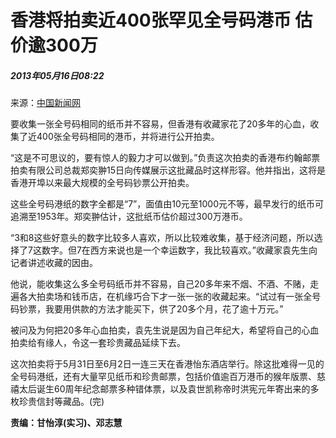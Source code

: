 # 香港将拍卖近400张罕见全号码港币 估价逾300万

##### 2013年05月16日08:22  
来源：[中国新闻网](http://www.chinanews.com/)  

要收集一张全号码相同的纸币并不容易，但香港有收藏家花了20多年的心血，收集了近400张全号码相同的港币，并将进行公开拍卖。

“这是不可思议的，要有惊人的毅力才可以做到。”负责这次拍卖的香港布约翰邮票拍卖有限公司总裁郑奕翀15日向传媒展示这批藏品时这样形容。他并指出，这将是香港开埠以来最大规模的全号码钞票公开拍卖。

这些全号码港纸的数字全都是“7”，面值由10元至1000元不等，最早发行的纸币可追溯至1953年。郑奕翀估计，这批纸币估价超过300万港币。

“3和8这些好意头的数字比较多人喜欢，所以比较难收集，基于经济问题，所以选择了7这数字。但7在西方来说也是一个幸运数字，我比较喜欢。”收藏家袁先生向记者讲述收藏的因由。

他说，能收集这么多全号码纸币并不容易，自己20多年来不烟、不酒、不赌，走遍各大拍卖场和钱币店，在机缘巧合下才一张一张的收藏起来。“试过有一张全号码钞票，我要用供款的方法才能买下，供了20多个月，花了逾十万元。”

被问及为何把20多年心血拍卖，袁先生说是因为自己年纪大，希望将自己的心血拍卖给有缘人，令这一套珍贵藏品延续下去。

这次拍卖将于5月31日至6月2日一连三天在香港怡东酒店举行。除这批难得一见的全号码港纸，还有大量罕见纸币和珍贵邮票，包括价值逾百万港币的猴年版票、慈禧太后诞生60周年纪念邮票多种错体票，以及袁世凯称帝时洪宪元年寄出来的多枚珍贵信封等藏品。(完)

**责编：甘怡淳(实习)、邓志慧**